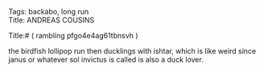 Tags: backabo, long run  
Title: ANDREAS COUSINS  
  
Title:# ( rambling pfgo4e4ag61tbnsvh )  
  
the birdfish lollipop run then ducklings with ishtar, which is like weird since janus or whatever sol invictus is called is also a duck lover.  

